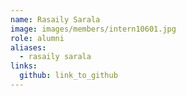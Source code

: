 ```yaml
---
name: Rasaily Sarala 
image: images/members/intern10601.jpg 
role: alumni
aliases:
  - rasaily sarala
links:
  github: link_to_github 
---
```

